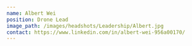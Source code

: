 ```yaml
---
name: Albert Wei
position: Drone Lead
image_path: /images/headshots/Leadership/Albert.jpg
contact: https://www.linkedin.com/in/albert-wei-956a00170/
---
```

